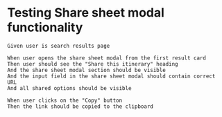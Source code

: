 # Testing Share sheet modal functionality

    Given user is search results page 

    When user opens the share sheet modal from the first result card
    Then user should see the "Share this itinerary" heading
    And the share sheet modal section should be visible
    And the input field in the share sheet modal should contain correct URL
    And all shared options should be visible
    
    When user clicks on the "Copy" button
    Then the link should be copied to the clipboard

